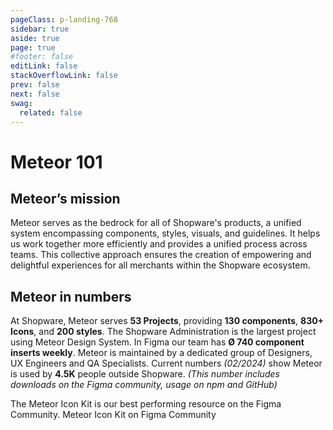 ```yaml
---
pageClass: p-landing-768
sidebar: true
aside: true
page: true
#footer: false
editLink: false
stackOverflowLink: false
prev: false
next: false
swag:
  related: false
---
```


<script setup>
import Contribute from "../components/banner/Contribute.vue";
</script>

# Meteor 101
<div class="mb-[48px]">

## Meteor’s mission
  Meteor serves as the bedrock for all of Shopware's products, a unified system encompassing components, styles, visuals, and guidelines. It helps us work together more efficiently and provides a unified process across teams. This collective approach ensures the creation of empowering and delightful experiences for all merchants within the Shopware ecosystem.


<Contribute
title="Be part of Meteor"
copy="We believe in Open-Source software – we listen to our Community and build Meteor in collaboration with merchants, developers and designers. The best and brightest ideas come from you. If you wish to contribute to the Meteor Design System, please read our contributing guidelines for a smooth start."
btn="true"
page="/foundations/contributions"
/>

## Meteor in numbers

At Shopware, Meteor serves **53 Projects**, providing **130 components**, **830+ Icons**, and **200 styles**.
The Shopware Administration is the largest project using Meteor Design System. In Figma our team has **Ø 740 component inserts weekly**. Meteor is maintained by a dedicated group of Designers, UX Engineers and QA Specialists.
Current numbers _(02/2024)_ show Meteor is used by **4.5K** people outside Shopware. _(This number includes downloads on the Figma community, usage on npm and GitHub)_

The Meteor Icon Kit is our best performing resource on the Figma Community. 
  <SwagBtn href="https://www.figma.com/community/file/1032564947404478461/meteor-icon-kit-5-2-1-shopware" target="_blank" class="--contrast --sm" icon="figma" icon-at="start">Meteor Icon Kit on Figma Community</SwagBtn>
</div>